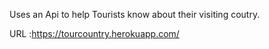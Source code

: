 Uses an Api to help Tourists know about their visiting coutry.

URL :https://tourcountry.herokuapp.com/
